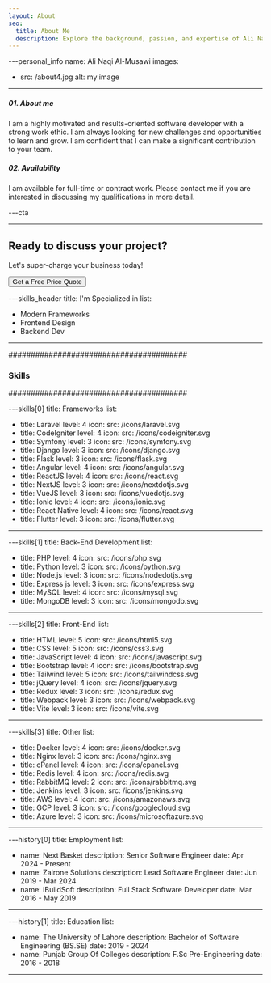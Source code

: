 ```yaml
---
layout: About
seo:
  title: About Me
  description: Explore the background, passion, and expertise of Ali Naqi Al-Musawi, a dedicated Software Engineer.
---
```


---personal_info
name: Ali Naqi Al-Musawi
images:

- src: /about4.jpg
  alt: my image

---

##### <span>01.</span> About me

I am a highly motivated and results-oriented software developer with a strong work ethic. I am always looking for new challenges and opportunities to learn and grow. I am confident that I can make a significant contribution to your team.

##### <span>02.</span> Availability

I am available for full-time or contract work. Please contact me if you are interested in discussing my qualifications in more detail.

---cta

---

## Ready to discuss your project?

Let's super-charge your business today!

<Button href="/contact">
  Get a Free Price Quote
</Button>

---skills_header
title: I'm Specialized in
list:

- Modern Frameworks
- Frontend Design
- Backend Dev

---
########################################

### Skills

########################################

---skills[0]
title: Frameworks
list:

- title: Laravel
  level: 4
  icon:
    src: /icons/laravel.svg
- title: CodeIgniter
  level: 4
  icon:
    src: /icons/codeigniter.svg
- title: Symfony
  level: 3
  icon:
    src: /icons/symfony.svg
- title: Django
  level: 3
  icon:
    src: /icons/django.svg
- title: Flask
  level: 3
  icon:
    src: /icons/flask.svg
- title: Angular
  level: 4
  icon:
    src: /icons/angular.svg
- title: ReactJS
  level: 4
  icon:
    src: /icons/react.svg
- title: NextJS
  level: 3
  icon:
    src: /icons/nextdotjs.svg
- title: VueJS
  level: 3
  icon:
    src: /icons/vuedotjs.svg
- title: Ionic
  level: 4
  icon:
    src: /icons/ionic.svg
- title: React Native
  level: 4
  icon:
    src: /icons/react.svg
- title: Flutter
  level: 3
  icon:
    src: /icons/flutter.svg

---

---skills[1]
title: Back-End Development
list:

- title: PHP
  level: 4
  icon:
    src: /icons/php.svg
- title: Python
  level: 3
  icon:
    src: /icons/python.svg
- title: Node.js
  level: 3
  icon:
    src: /icons/nodedotjs.svg
- title: Express js
  level: 3
  icon:
    src: /icons/express.svg
- title: MySQL
  level: 4
  icon:
    src: /icons/mysql.svg
- title: MongoDB
  level: 3
  icon:
    src: /icons/mongodb.svg

---

---skills[2]
title: Front-End
list:

- title: HTML
  level: 5
  icon:
    src: /icons/html5.svg
- title: CSS
  level: 5
  icon:
    src: /icons/css3.svg
- title: JavaScript
  level: 4
  icon:
    src: /icons/javascript.svg
- title: Bootstrap
  level: 4
  icon:
    src: /icons/bootstrap.svg
- title: Tailwind
  level: 5
  icon:
    src: /icons/tailwindcss.svg
- title: jQuery
  level: 4
  icon:
    src: /icons/jquery.svg
- title: Redux
  level: 3
  icon:
    src: /icons/redux.svg
- title: Webpack
  level: 3
  icon:
    src: /icons/webpack.svg
- title: Vite
  level: 3
  icon:
    src: /icons/vite.svg

---

---skills[3]
title: Other
list:

- title: Docker
  level: 4
  icon:
    src: /icons/docker.svg
- title: Nginx
  level: 3
  icon:
    src: /icons/nginx.svg
- title: cPanel
  level: 4
  icon:
    src: /icons/cpanel.svg
- title: Redis
  level: 4
  icon:
    src: /icons/redis.svg
- title: RabbitMQ
  level: 2
  icon:
    src: /icons/rabbitmq.svg
- title: Jenkins
  level: 3
  icon:
    src: /icons/jenkins.svg
- title: AWS
  level: 4
  icon:
    src: /icons/amazonaws.svg
- title: GCP
  level: 3
  icon:
    src: /icons/googlecloud.svg
- title: Azure
  level: 3
  icon:
    src: /icons/microsoftazure.svg

---

---history[0]
title: Employment
list:

- name: Next Basket
  description: Senior Software Engineer
  date: Apr 2024 - Present
- name: Zairone Solutions
  description: Lead Software Engineer
  date: Jun 2019 - Mar 2024
- name: iBuildSoft
  description: Full Stack Software Developer
  date: Mar 2016 - May 2019

---

---history[1]
title: Education
list:

- name: The University of Lahore
  description: Bachelor of Software Engineering (BS.SE)
  date: 2019 - 2024
- name: Punjab Group Of Colleges
  description: F.Sc Pre-Engineering
  date: 2016 - 2018

---
